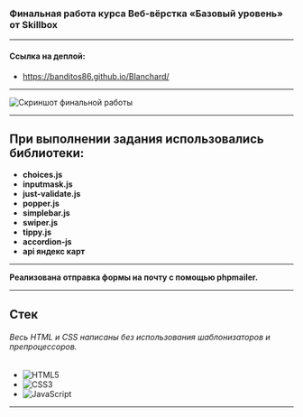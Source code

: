 ### Финальная работа курса Веб-вёрстка «Базовый уровень» от Skillbox

---

#### Ссылка на деплой: ##
- https://banditos86.github.io/Blanchard/

---

![Скриншот финальной работы](blanchard.png 'Скриншот финальной работы')

---

## При выполнении задания использовались библиотеки: ##
- **choices.js**
- **inputmask.js**
- **just-validate.js**
- **popper.js**
- **simplebar.js**
- **swiper.js**
- **tippy.js**
- **accordion-js**
- **api яндекс карт**

---

**Реализована отправка формы на почту с помощью phpmailer.**

---

## Стек ##
###### Весь HTML и CSS написаны без использования шаблонизаторов и препроцессоров. #####
* ![HTML5](https://img.shields.io/badge/html5-%23E34F26.svg?style=for-the-badge&logo=html5&logoColor=white)
* ![CSS3](https://img.shields.io/badge/css3-%231572B6.svg?style=for-the-badge&logo=css3&logoColor=white)
* ![JavaScript](https://img.shields.io/badge/javascript-%23323330.svg?style=for-the-badge&logo=javascript&logoColor=%23F7DF1E)

---












